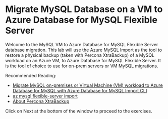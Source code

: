 # Migrate MySQL Database on a VM to Azure Database for MySQL Flexible Server

Welcome to the MySQL VM to Azure Database for MySQL Flexible Server database migration.  This lab will use the Azure MySQL Import as the tool to restore a physical backup (taken with Percona XtraBackup) of a MySQL workload on an Azure VM, to Azure Database for MySQL Flexible Server. It is the tool of choice to use for on-prem servers or VM MySQL migrations.  

Recommended Reading:

- [Migrate MySQL on-premises or Virtual Machine (VM) workload to Azure Database for MySQL with Azure Database for MySQL Import CLI](https://learn.microsoft.com/en-us/azure/mysql/migrate/migrate-external-mysql-import-cli)
- [az mysql flexible-server import](https://learn.microsoft.com/en-us/cli/azure/mysql/flexible-server/import?view=azure-cli-latest)
- [About Percona XtraBackup](https://docs.percona.com/percona-xtrabackup/2.4/intro.html)

Click on Next at the bottom of the window to proceed to the exercises.
